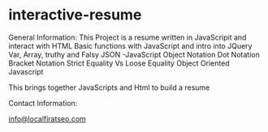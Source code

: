 # interactive-resume
General Information:
This Project is a resume written in JavaScripit and interact with HTML
Basic functions with JavaScript and intro into JQuery
Var, Array, truthy and Falsy
JSON -JavaScript Object Notation
Dot Notation
Bracket Notation
Strict Equality Vs Loose Equality
Object Oriented Javascript

This brings together JavaScripts and Html to build a resume

Contact Information:

info@localfiratseo.com
